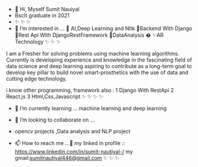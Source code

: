 - 👋 Hi, Myself Sumit Nauiyal
- BscIt graduate in 2021
-  ✨ ✨ ✨ 
- 👀 I’m interested in ...
👀 AI,Deep Learning and Nltk
👀Backend With Django
👀Rest Api With DjangoRestFramework
👀DataAnalysis
� ✨AR Technology
 ✨ ✨ ✨

I am a Fresher for solving problems using machine learning algorithms. Currently is developing experience and knowledge in the fascinating field of data science and deep learning aspiring to contribute as a long-term goal to develop key pillar to build novel smart-prosthetics with the use of data and cutting edge technology.

i know other programming, framework  also :
1 Django With RestApi
2 React.js
3 Html,Css,Javascript
 ✨ ✨ ✨ ✨ 

- 🌱 I’m currently learning ...
machine learning and deep learning
- 💞️ I’m looking to collaborate on ...
- opencv projects ,Data analysis and NLP project


- 📫 How to reach me ...👀
 my linked in profile :: https://www.linkedin.com/in/sumit-nautiyal-/
 my gmail:sumitnautiyal446@gmail.com
 ✨ ✨ ✨ 

<!---
sumitnn/sumitnn is a ✨ special ✨ repository because its `README.md` (this file) appears on your GitHub profile.
You can click the Preview link to take a look at your changes.
--->
